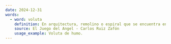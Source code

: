 ```yaml
---
date: 2024-12-31
words:
  - word: voluta
    definition: En arquitectura, remolino o espiral que se encuentra en los capiteles de las columnas jónicas y corintias.
    source: El Juego del Angel - Carlos Ruiz Zafón 
    usage_example: Voluta de humo. 
---
```

